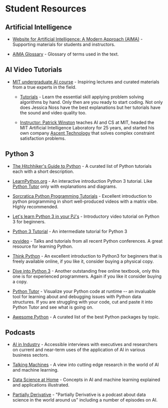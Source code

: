 # Student Resources

## Artificial Intelligence

* [Website for Artificial Intelligence: A Modern Approach (AIMA)](http://aima.cs.berkeley.edu/) - Supporting materials for students and instructors.

* [AIMA Glossary](https://github.com/aimacode/aima-glossary) - Glossary of terms used in the text.

## AI Video Tutorials

* [MIT undergraduate AI course](https://ocw.mit.edu/courses/electrical-engineering-and-computer-science/6-034-artificial-intelligence-fall-2010/) - Inspiring lectures and curated materials from a true experts in the field.

  * [Tutorials](https://www.youtube.com/playlist?list=PLxymR0ZPfMmV-vGtvhvTeWHIcnh-bTjDI) - Learn the essential skill applying problem solving algorithms by hand.  Only then are you ready to start coding.  Not only does Jessica Noss have the best explanations but her tutorials have the sound and video quality too. 
  
  * [Instructor: Patrick Winston](https://people.csail.mit.edu/phw/) teaches AI and CS at MIT, headed the MIT Artificial Intelligence Laboratory for 25 years, and started his own company [Ascent Technology](http://www.ascent.com/) that solves complex constraint satisfaction problems.

## Python 3

* [The Hitchhiker's Guide to Python](http://docs.python-guide.org/en/latest/intro/learning/) - A curated list of Python tutorials each with a short description.

* [LearnPython.org](https://www.learnpython.org/) - An interactive introduction Python 3 tutorial.  Like [Python Tutor](http://pythontutor.com/) only with explanations and diagrams.
  
* [Sorcratica Python Programming Tutorials](https://www.youtube.com/playlist?list=PLi01XoE8jYohWFPpC17Z-wWhPOSuh8Er-) - Excellent introduction to python programming in short well-produced videos with a matrix vibe.  Highly recommended.

* [Let's learn Python 3 in your PJ's](https://youtu.be/7t_Zjh1pXgY) - Introductory video tutorial on Python 3 for beginners.

* [Python 3 Tutorial](https://www.python-course.eu/python3_course.php) - An intermediate tutorial for Python 3

* [pyvideo](http://pyvideo.org/) - Talks and tutorials from all recent Python conferences. A great resource for learning Python.

* [Think Python](http://greenteapress.com/wp/think-python-2e/) - An excellent introduction to Python3 for beginners that is freely available online, if you like it, consider buying a physical copy.

* [Dive into Python 3](http://www.diveintopython3.net/) - Another outstanding free online textbook, only this one is for experienced programmers. Again if you like it consider buying a copy.

* [Python Tutor](http://pythontutor.com/) - Visualize your Python code at runtime -- an invaluable tool for learning about and debugging issues with Python data structures.  If you are struggling with your code, cut and paste it into Python Tutor and see what is going on.

* [Awesome Python](https://github.com/vinta/awesome-python) - A curated list of the best Python packages by topic.

## Podcasts

* [AI in Industry](https://emerj.com/ai-podcast-interviews/) - Accessible interviews with executives and researchers on current and near-term uses of the application of AI in various business sectors.

* [Talking Machines](https://www.thetalkingmachines.com/) - A view into cutting edge research in the world of AI and machine learning.  

* [Data Science at Home](https://podcast.datascienceathome.com/) - Concepts in AI and machine learning explained and applications illustrated.

* [Partially Derivative](http://partiallyderivative.com/) - "Partially Derivative is a podcast about data science in the world around us" including a number of episodes on AI.
